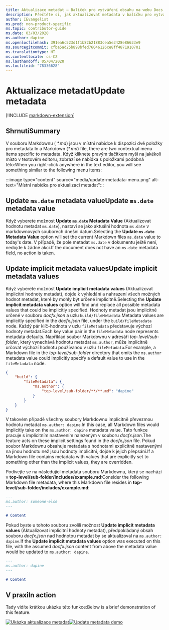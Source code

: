 ```yaml
---
title: Aktualizace metadat – Balíček pro vytváření obsahu na webu Docs
description: Přečtěte si, jak aktualizovat metadata v balíčku pro vytváření obsahu na webu Docs (rozšíření pro Visual Studio Code).
author: IEvangelist
ms.prod: non-product-specific
ms.topic: contributor-guide
ms.date: 03/03/2020
ms.author: dapine
ms.openlocfilehash: 391ea6c523d1f1b82b21883cea5e3428e86633e9
ms.sourcegitcommit: cfba5ad25b898bfed76046126ce8ff4871910701
ms.translationtype: HT
ms.contentlocale: cs-CZ
ms.lasthandoff: 05/04/2020
ms.locfileid: "78336628"
---
```

# <a name="update-metadata"></a><span data-ttu-id="cbc55-103">Aktualizace metadat</span><span class="sxs-lookup"><span data-stu-id="cbc55-103">Update metadata</span></span>

[!INCLUDE [markdown-extension](includes/markdown-extension.md)]

## <a name="summary"></a><span data-ttu-id="cbc55-104">Shrnutí</span><span class="sxs-lookup"><span data-stu-id="cbc55-104">Summary</span></span>

<span data-ttu-id="cbc55-105">V souboru Markdownu ( *\*.md*) jsou v místní nabídce k dispozici dvě položky pro metadata.</span><span class="sxs-lookup"><span data-stu-id="cbc55-105">In a Markdown (*\*.md*) file, there are two contextual menu items specific to metadata.</span></span> <span data-ttu-id="cbc55-106">Když kliknete pravým tlačítkem myši na jakékoli místo v textovém editoru, zobrazí se nabídka s položkami podobná této:</span><span class="sxs-lookup"><span data-stu-id="cbc55-106">When you right-click anywhere in the text editor, you will see something similar to the following menu items:</span></span>

:::image type="content" source="media/update-metadata-menu.png" alt-text="Místní nabídka pro aktualizaci metadat":::

## <a name="update-msdate-metadata-value"></a><span data-ttu-id="cbc55-108">Update `ms.date` metadata value</span><span class="sxs-lookup"><span data-stu-id="cbc55-108">Update `ms.date` metadata value</span></span>

<span data-ttu-id="cbc55-109">Když vyberete možnost **Update `ms.date` Metadata Value** (Aktualizovat hodnotu metadat `ms.date`), nastaví se jako aktuální hodnota `ms.date` v markdownových souborech dnešní datum.</span><span class="sxs-lookup"><span data-stu-id="cbc55-109">Selecting the **Update `ms.date` Metadata Value** option will set the current Markdown files `ms.date` value to today's date.</span></span> <span data-ttu-id="cbc55-110">V případě, že pole metadat `ms.date` v dokumentu ještě není, nedojde k žádné akci.</span><span class="sxs-lookup"><span data-stu-id="cbc55-110">If the document does not have an `ms.date` metadata field, no action is taken.</span></span>

## <a name="update-implicit-metadata-values"></a><span data-ttu-id="cbc55-111">Update implicit metadata values</span><span class="sxs-lookup"><span data-stu-id="cbc55-111">Update implicit metadata values</span></span>

<span data-ttu-id="cbc55-112">Když vyberete možnost **Update implicit metadata values** (Aktualizovat implicitní hodnoty metadat), dojde k vyhledání a nahrazení všech možných hodnot metadat, které by mohly být určené implicitně.</span><span class="sxs-lookup"><span data-stu-id="cbc55-112">Selecting the **Update implicit metadata values** option will find and replace all possible metadata values that could be implicitly specified.</span></span> <span data-ttu-id="cbc55-113">Hodnoty metadat jsou implicitně určené v souboru *docfx.json* a uzlu `build/fileMetadata`.</span><span class="sxs-lookup"><span data-stu-id="cbc55-113">Metadata values are implicitly specified in the *docfx.json* file, under the `build/fileMetadata` node.</span></span> <span data-ttu-id="cbc55-114">Každý pár klíč-hodnota v uzlu `fileMetadata` představuje výchozí hodnoty metadat.</span><span class="sxs-lookup"><span data-stu-id="cbc55-114">Each key value pair in the `fileMetadata` node represents metadata defaults.</span></span> <span data-ttu-id="cbc55-115">Například soubor Markdownu v adresáři *top-level/sub-folder*, který vynechává hodnotu metadat `ms.author`, může implicitně určovat výchozí hodnotu používanou v uzlu `fileMetadata`.</span><span class="sxs-lookup"><span data-stu-id="cbc55-115">For example, a Markdown file in the *top-level/sub-folder* directory that omits the `ms.author` metadata value could implicitly specify a default value to use in the `fileMetadata` node.</span></span>

```json
{
    "build": {
        "fileMetadata": {
            "ms.author": {
                "top-level/sub-folder/**/**.md": "dapine"
            }
        }
    }
}
```

<span data-ttu-id="cbc55-116">V takovém případě všechny soubory Markdownu implicitně převezmou hodnotu metadat `ms.author: dapine`.</span><span class="sxs-lookup"><span data-stu-id="cbc55-116">In this case, all Markdown files would implicitly take on the `ms.author: dapine` metadata value.</span></span> <span data-ttu-id="cbc55-117">Tato funkce pracuje s implicitním nastavením nalezeným v souboru *docfx.json*.</span><span class="sxs-lookup"><span data-stu-id="cbc55-117">The feature acts on these implicit settings found in the *docfx.json* file.</span></span> <span data-ttu-id="cbc55-118">Pokud soubor Markdownu obsahuje metadata s hodnotami explicitně nastavenými na jinou hodnotu než jsou hodnoty implicitní, dojde k jejich přepsání.</span><span class="sxs-lookup"><span data-stu-id="cbc55-118">If a Markdown file contains metadata with values that are explicitly set to something other than the implicit values, they are overridden.</span></span>

<span data-ttu-id="cbc55-119">Podívejte se na následující metadata souboru Markdownu, který se nachází v **top-level/sub-folder/includes/example.md**:</span><span class="sxs-lookup"><span data-stu-id="cbc55-119">Consider the following Markdown file metadata, where this Markdown file resides in **top-level/sub-folder/includes/example.md**:</span></span>

```markdown
---
ms.author: someone-else
---

# Content
```

<span data-ttu-id="cbc55-120">Pokud byste u tohoto souboru zvolili možnost **Update implicit metadata values** (Aktualizovat implicitní hodnoty metadat), předpokládaný obsah souboru *docfx.json* nad hodnotou metadat by se aktualizoval na `ms.author: dapine`.</span><span class="sxs-lookup"><span data-stu-id="cbc55-120">If the **Update implicit metadata values** option was executed on this file, with the assumed *docfx.json* content from above the metadata value would be updated to `ms.author: dapine`.</span></span>

```markdown
---
ms.author: dapine
---

# Content
```

## <a name="in-action"></a><span data-ttu-id="cbc55-121">V praxi</span><span class="sxs-lookup"><span data-stu-id="cbc55-121">In action</span></span>

<span data-ttu-id="cbc55-122">Tady vidíte krátkou ukázku této funkce:</span><span class="sxs-lookup"><span data-stu-id="cbc55-122">Below is a brief demonstration of this feature.</span></span>

<span data-ttu-id="cbc55-123">[![Ukázka aktualizace metadat](media/update-metadata.gif)](media/update-metadata.gif#lightbox)</span><span class="sxs-lookup"><span data-stu-id="cbc55-123">[![Update metadata demo](media/update-metadata.gif)](media/update-metadata.gif#lightbox)</span></span>
